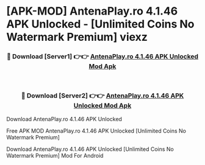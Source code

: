 # [APK-MOD] AntenaPlay.ro 4.1.46 APK Unlocked - [Unlimited Coins No Watermark Premium] viexz



<div align="center">
<h3>🔴 Download [Server1] 👉👉 <a href="https://momento.my/?title=AntenaPlay.ro_4.1.46_APK_Unlocked">AntenaPlay.ro 4.1.46 APK Unlocked Mod Apk</a></h3><br>

<h3>🔴 Download [Server2] 👉👉 <a href="https://momento.my/?title=AntenaPlay.ro_4.1.46_APK_Unlocked">AntenaPlay.ro 4.1.46 APK Unlocked Mod Apk</a></h3>
</div>



Download AntenaPlay.ro 4.1.46 APK Unlocked 

Free APK MOD AntenaPlay.ro 4.1.46 APK Unlocked [Unlimited Coins No Watermark Premium]

Download AntenaPlay.ro 4.1.46 APK Unlocked [Unlimited Coins No Watermark Premium] Mod For Android
